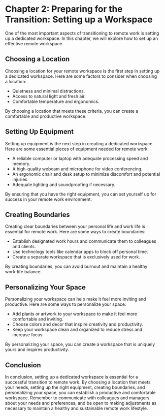Chapter 2: Preparing for the Transition: Setting up a Workspace
===============================================================

One of the most important aspects of transitioning to remote work is setting up a dedicated workspace. In this chapter, we will explore how to set up an effective remote workspace.

Choosing a Location
-------------------

Choosing a location for your remote workspace is the first step in setting up a dedicated workspace. Here are some factors to consider when choosing a location:

* Quietness and minimal distractions.
* Access to natural light and fresh air.
* Comfortable temperature and ergonomics.

By choosing a location that meets these criteria, you can create a comfortable and productive workspace.

Setting Up Equipment
--------------------

Setting up equipment is the next step in creating a dedicated workspace. Here are some essential pieces of equipment needed for remote work:

* A reliable computer or laptop with adequate processing speed and memory.
* A high-quality webcam and microphone for video conferencing.
* An ergonomic chair and desk setup to minimize discomfort and potential injuries.
* Adequate lighting and soundproofing if necessary.

By ensuring that you have the right equipment, you can set yourself up for success in your remote work environment.

Creating Boundaries
-------------------

Creating clear boundaries between your personal life and work life is essential for remote work. Here are some ways to create boundaries:

* Establish designated work hours and communicate them to colleagues and clients.
* Use technology tools like calendar apps to block off personal time.
* Create a separate workspace that is exclusively used for work.

By creating boundaries, you can avoid burnout and maintain a healthy work-life balance.

Personalizing Your Space
------------------------

Personalizing your workspace can help make it feel more inviting and productive. Here are some ways to personalize your space:

* Add plants or artwork to your workspace to make it feel more comfortable and inviting.
* Choose colors and decor that inspire creativity and productivity.
* Keep your workspace clean and organized to reduce stress and increase focus.

By personalizing your space, you can create a workspace that is uniquely yours and inspires productivity.

Conclusion
----------

In conclusion, setting up a dedicated workspace is essential for a successful transition to remote work. By choosing a location that meets your needs, setting up the right equipment, creating boundaries, and personalizing your space, you can establish a productive and comfortable workspace. Remember to communicate with colleagues and managers about your needs and preferences, and be open to making adjustments as necessary to maintain a healthy and sustainable remote work lifestyle.
